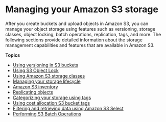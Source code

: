 # Managing your Amazon S3 storage<a name="managing-storage"></a>

After you create buckets and upload objects in Amazon S3, you can manage your object storage using features such as versioning, storage classes, object locking, batch operations, replication, tags, and more\. The following sections provide detailed information about the storage management capabilities and features that are available in Amazon S3\.

**Topics**
+ [Using versioning in S3 buckets](Versioning.md)
+ [Using S3 Object Lock](object-lock.md)
+ [Using Amazon S3 storage classes](storage-class-intro.md)
+ [Managing your storage lifecycle](object-lifecycle-mgmt.md)
+ [Amazon S3 inventory](storage-inventory.md)
+ [Replicating objects](replication.md)
+ [Categorizing your storage using tags](object-tagging.md)
+ [Using cost allocation S3 bucket tags](CostAllocTagging.md)
+ [Filtering and retrieving data using Amazon S3 Select](selecting-content-from-objects.md)
+ [Performing S3 Batch Operations](batch-ops.md)